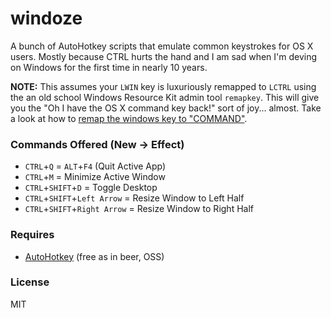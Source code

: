 # windoze
A bunch of AutoHotkey scripts that emulate common keystrokes for OS X users.
Mostly because CTRL hurts the hand and I am sad when I'm deving on Windows for the first time
in nearly 10 years.

**NOTE:** This assumes your `LWIN` key is luxuriously remapped to `LCTRL` using the an old school Windows Resource Kit admin tool `remapkey`.
This will give you the "Oh I have the OS X command key back!" sort of joy... almost.
Take a look at how to [remap the windows key to "COMMAND"](http://superuser.com/questions/514903/remapping-keys-without-external-software).


### Commands Offered (New -> Effect)

* `CTRL`+`Q` = `ALT`+`F4` (Quit Active App)
* `CTRL`+`M` = Minimize Active Window
* `CTRL`+`SHIFT`+`D` = Toggle Desktop
* `CTRL`+`SHIFT`+`Left Arrow` = Resize Window to Left Half
* `CTRL`+`SHIFT`+`Right Arrow` = Resize Window to Right Half

### Requires

* [AutoHotkey](http://ahkscript.org/) (free as in beer, OSS)


### License

MIT

